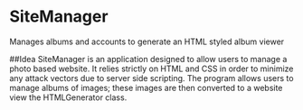 # SiteManager
Manages albums and accounts to generate an HTML styled album viewer

##Idea
SiteManager is an application designed to allow users to manage a photo based website. It relies strictly on HTML and CSS in order to minimize any attack vectors due to server side scripting. The program allows users to manage albums of images; these images are then converted to a website view the HTMLGenerator class.
